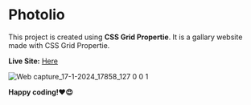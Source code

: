 # Photolio

This project is created using **CSS Grid Propertie**. It is a gallary website made with CSS Grid Propertie.

**Live Site:**  <a href="https://photolio-srp.netlify.app/">Here</a>

![Web capture_17-1-2024_17858_127 0 0 1](https://github.com/Sriramprasath04/CSS-Minor-Projects/assets/109743739/192092e0-2636-4e1f-b6aa-e2b788664b41)

**Happy coding!❤️😍**



